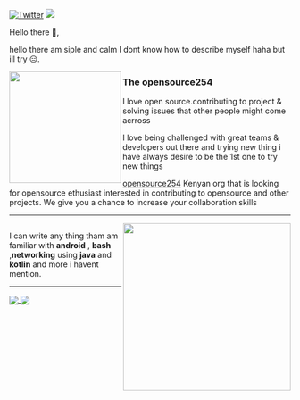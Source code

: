 [![Twitter](https://img.shields.io/badge/-Twitter-222222?style=flat-square&logo=twitter&logoColor=white&link=https://twitter.com//)](https://twitter.com/azim_konrad)
![](https://komarev.com/ghpvc/?username=your-github-azim254&style=flat-square&color=orange)


Hello there 👋,

hello there am siple and calm I dont know how to describe myself haha but ill try :expressionless:.


 
 <p>
  <img width="200" align='left' src=https://avatars1.githubusercontent.com/u/62057152?s=400&u=52c29a26311f4c06f8b7c8b7f5fc366852d366d9&v=4">
</p>
 
### The opensource254

I love open source.contributing to project & solving issues that other people might come acrross 

I love being challenged with great teams & developers out there and trying new thing i have always desire to be the 1st one to try new things

 [opensource254](https://opensource.254) Kenyan org that is looking for opensource ethusiast  interested in contributing to opensource and other projects. We give you a chance to increase your collaboration skills

 ---

<p>
  <img />
  <a href="https://waylonwalker.com/latest"><img width="300" align='right' src="https://image.freepik.com/free-vector/work-time-concept-illustration_114360-1074.jpg"></a>
</p>

 



I can write any thing tham am familiar with **android** , **bash** ,**networking** using **java** and **kotlin** and more i havent mention. 
 
 --- 



<a href="https://github.com/anuraghazra/github-readme-stats">
  <img align="center" src="https://github-readme-stats.vercel.app/api?username=azim254&show_icons=true&count_private=true" />
</a>
<a href="https://github.com/anuraghazra/convoychat">
  <img align="center" src="https://github-readme-stats.vercel.app/api/top-langs/?username=azim254&langs_count=3&layout=compact)](https://github.com/anuraghazra/github-readme-stats" />
</a>

